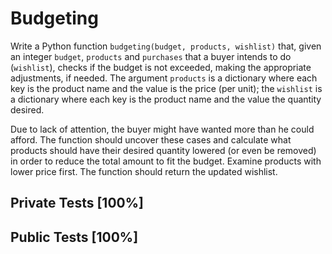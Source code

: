 # Budgeting

Write a Python function `budgeting(budget, products, wishlist)` that, given an integer `budget`, `products` and `purchases` that a buyer intends to do (`wishlist`), checks if the budget is not exceeded, making the appropriate adjustments, if needed. The argument `products` is a dictionary where each key is the product name and the value is the price (per unit); the `wishlist` is a dictionary where each key is the product name and the value the quantity desired. 


Due to lack of attention, the buyer might have wanted more than he could afford. The function should uncover these cases and calculate what products should have their desired quantity lowered (or even be removed) in order to reduce the total amount to fit the budget. Examine products with lower price first. The function should return the updated wishlist.



## Private Tests [100%]

## Public Tests [100%]
